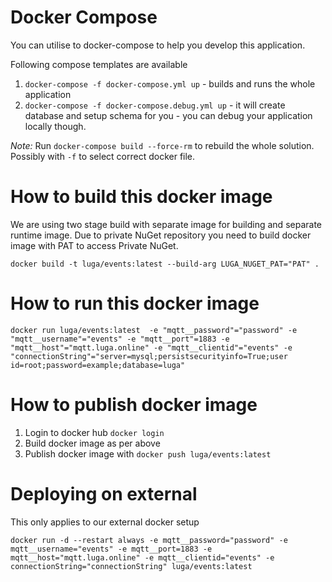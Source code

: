 # Docker Compose #
You can utilise to docker-compose to help you develop this application.

Following compose templates are available
1. `docker-compose -f docker-compose.yml up` - builds and runs the whole application
1. `docker-compose -f docker-compose.debug.yml up` - it will create database and setup schema for you - you can debug your application locally though.

*Note:* Run `docker-compose build --force-rm` to rebuild the whole solution. Possibly with `-f` to select correct docker file.

# How to build this docker image #

We are using two stage build with separate image for building and separate runtime image. Due to private NuGet repository you need to build docker image with PAT to access Private NuGet.

`docker build -t luga/events:latest --build-arg LUGA_NUGET_PAT="PAT" .`

# How to run this docker image #

`docker run luga/events:latest  -e "mqtt__password"="password" -e "mqtt__username"="events" -e "mqtt__port"=1883 -e "mqtt__host"="mqtt.luga.online" -e "mqtt__clientid"="events" -e "connectionString"="server=mysql;persistsecurityinfo=True;user id=root;password=example;database=luga"`

# How to publish docker image #

1. Login to docker hub `docker login`
1. Build docker image as per above
1. Publish docker image with `docker push luga/events:latest`

# Deploying on external #

This only applies to our external docker setup

`docker run -d --restart always -e mqtt__password="password" -e mqtt__username="events" -e mqtt__port=1883 -e mqtt__host="mqtt.luga.online" -e mqtt__clientid="events" -e connectionString="connectionString" luga/events:latest`